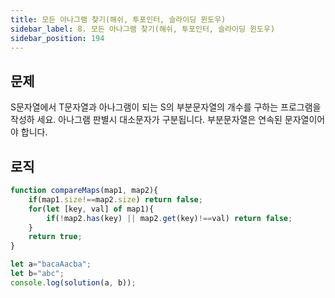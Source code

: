 ```yaml
---
title: 모든 아나그램 찾기(해쉬, 투포인터, 슬라이딩 윈도우)
sidebar_label: 8. 모든 아나그램 찾기(해쉬, 투포인터, 슬라이딩 윈도우)
sidebar_position: 194
---
```


## 문제 

S문자열에서 T문자열과 아나그램이 되는 S의 부분문자열의 개수를 구하는 프로그램을 작성하 세요. 아나그램 판별시 대소문자가 구분됩니다. 부분문자열은 연속된 문자열이어야 합니다.


## 로직

```js
function compareMaps(map1, map2){
    if(map1.size!==map2.size) return false;
    for(let [key, val] of map1){
        if(!map2.has(key) || map2.get(key)!==val) return false;
    }
    return true;
}

let a="bacaAacba";
let b="abc";
console.log(solution(a, b));
```




